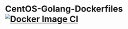 # CentOS-Golang-Dockerfiles [![Docker Image CI](https://github.com/douglarek/CentOS-Golang-Dockerfiles/actions/workflows/docker-image.yml/badge.svg?branch=master)](https://github.com/douglarek/CentOS-Golang-Dockerfiles/actions/workflows/docker-image.yml)

